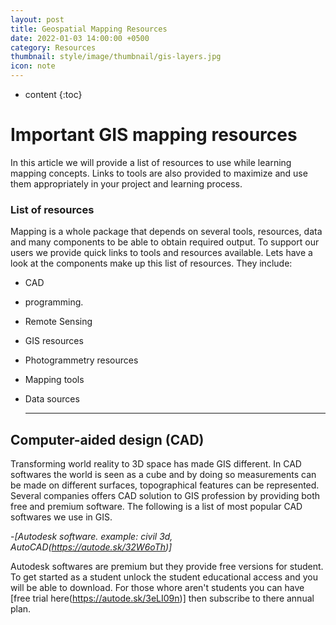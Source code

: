 ```yaml
---
layout: post
title: Geospatial Mapping Resources
date: 2022-01-03 14:00:00 +0500
category: Resources
thumbnail: style/image/thumbnail/gis-layers.jpg
icon: note
---
```



* content
{:toc}


# **Important GIS mapping resources**

In this article we will provide a list of resources to use while learning mapping concepts. Links to tools are also provided to maximize and use them appropriately in your project and learning process.

### **List of resources**

Mapping is a whole package that depends on several tools, resources, data and many components to be able to obtain required output. To support our users we provide quick links to tools and resources available.
Lets have a look at the components make up this list of resources. They include:

+ CAD
+ programming.
+ Remote Sensing
+ GIS resources
+ Photogrammetry resources
+ Mapping tools
+ Data sources
  
  ___

## **Computer-aided design (CAD)**

Transforming world  reality to 3D space has made GIS different.  In CAD softwares the world is seen as a cube and by doing so measurements can be made on different surfaces, topographical features can be represented. Several companies offers CAD solution to GIS profession by providing both free and premium software. The following is a list of most popular CAD softwares we use in GIS.

  -*[Autodesk software. example: civil 3d, AutoCAD(<https://autode.sk/32W6oTh>)]*

Autodesk softwares are premium but they provide free versions for student. To get started as a student unlock the student educational access and you will be able to download. For those whore aren't students you can have [free trial here(<https://autode.sk/3eLI09n>)] then subscribe to there annual plan.

